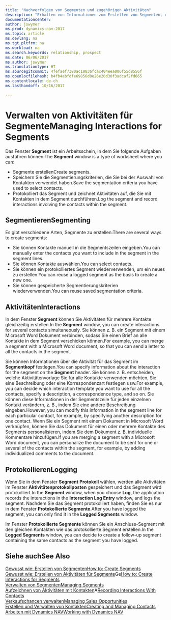 ```yaml
---
title: "Nachverfolgen von Segmenten und zugehörigen Aktivitäten"
description: "Erhalten von Informationen zum Erstellen von Segmenten, um Kontaktgruppen zu definieren und Festlegen von Aktivitäten für Segmente."
documentationcenter: 
author: jswymer
ms.prod: dynamics-nav-2017
ms.topic: article
ms.devlang: na
ms.tgt_pltfrm: na
ms.workload: na
ms.search.keywords: relationship, prospect
ms.date: 06/06/2017
ms.author: jswymer
ms.translationtype: HT
ms.sourcegitcommit: 4fefaef7380ac10836fcac404eea006f55d8556f
ms.openlocfilehash: b4fb4abfdfe69856d0e26e20d30f3adcaf2fd665
ms.contentlocale: de-ch
ms.lasthandoff: 10/16/2017

---
```

# <a name="managing-interactions-for-segments"></a><span data-ttu-id="4be4b-103">Verwalten von Aktivitäten für Segmente</span><span class="sxs-lookup"><span data-stu-id="4be4b-103">Managing Interactions for Segments</span></span>
<span data-ttu-id="4be4b-104">Das Fenster **Segment** ist ein Arbeitsschein, in dem Sie folgende Aufgaben ausführen können:</span><span class="sxs-lookup"><span data-stu-id="4be4b-104">The **Segment** window is a type of worksheet where you can:</span></span>

* <span data-ttu-id="4be4b-105">Segmente erstellen</span><span class="sxs-lookup"><span data-stu-id="4be4b-105">Create segments.</span></span>
* <span data-ttu-id="4be4b-106">Speichern Sie die Segmentierungskriterien, die Sie bei der Auswahl von Kontakten verwendet haben.</span><span class="sxs-lookup"><span data-stu-id="4be4b-106">Save the segmentation criteria you have used to select contacts.</span></span>
* <span data-ttu-id="4be4b-107">Protokolliert das Segment und zeichnet Aktivitäten auf, die Sie mit Kontakten in dem Segment durchführen.</span><span class="sxs-lookup"><span data-stu-id="4be4b-107">Log the segment and record interactions involving the contacts within the segment.</span></span>

## <a name="segmenting"></a><span data-ttu-id="4be4b-108">Segmentieren</span><span class="sxs-lookup"><span data-stu-id="4be4b-108">Segmenting</span></span>
<span data-ttu-id="4be4b-109">Es gibt verschiedene Arten, Segmente zu erstellen:</span><span class="sxs-lookup"><span data-stu-id="4be4b-109">There are several ways to create segments:</span></span>

* <span data-ttu-id="4be4b-110">Sie können Kontakte manuell in die Segmentszeilen eingeben.</span><span class="sxs-lookup"><span data-stu-id="4be4b-110">You can manually enter the contacts you want to include in the segment in the segment lines.</span></span>
* <span data-ttu-id="4be4b-111">Sie können Kontakte auswählen.</span><span class="sxs-lookup"><span data-stu-id="4be4b-111">You can select contacts.</span></span>
* <span data-ttu-id="4be4b-112">Sie können ein protokolliertes Segment wiederverwenden, um ein neues zu erstellen.</span><span class="sxs-lookup"><span data-stu-id="4be4b-112">You can reuse a logged segment as the basis to create a new one.</span></span>
* <span data-ttu-id="4be4b-113">Sie können gespeicherte Segmentierungskriterien wiederverwenden.</span><span class="sxs-lookup"><span data-stu-id="4be4b-113">You can reuse saved segmentation criteria.</span></span>

## <a name="interactions"></a><span data-ttu-id="4be4b-114">Aktivitäten</span><span class="sxs-lookup"><span data-stu-id="4be4b-114">Interactions</span></span>
<span data-ttu-id="4be4b-115">In dem Fenster **Segment** können Sie Aktivitäten für mehrere Kontakte gleichzeitig erstellen.</span><span class="sxs-lookup"><span data-stu-id="4be4b-115">In the **Segment** window, you can create interactions for several contacts simultaneously.</span></span> <span data-ttu-id="4be4b-116">Sie können z. B. ein Segment mit einem Microsoft Word Dokument verbinden, sodass Sie einen Brief an alle Kontakte in dem Segment verschicken können.</span><span class="sxs-lookup"><span data-stu-id="4be4b-116">For example, you can merge a segment with a Microsoft Word document, so that you can send a letter to all the contacts in the segment.</span></span>

<span data-ttu-id="4be4b-117">Sie können Informationen über die Aktivität für das Segment im **Segmentkopf** festlegen.</span><span class="sxs-lookup"><span data-stu-id="4be4b-117">You can specify information about the interaction for the segment on the **Segment** header.</span></span> <span data-ttu-id="4be4b-118">Sie können z. B. entscheiden, welche Aktivitätenvorlage Sie für alle Kontakte verwenden möchten, Sie eine Beschreibung oder eine Korrespondenzart festlegen usw.</span><span class="sxs-lookup"><span data-stu-id="4be4b-118">For example, you can decide which interaction template you want to use for all the contacts, specify a description, a correspondence type, and so on.</span></span> <span data-ttu-id="4be4b-119">Sie können diese Informationen in der Segmentszeile für jeden einzelnen Kontakt verändern, z. B., indem Sie eine andere Beschreibung eingeben.</span><span class="sxs-lookup"><span data-stu-id="4be4b-119">However, you can modify this information in the segment line for each particular contact, for example, by specifying another description for one contact.</span></span> <span data-ttu-id="4be4b-120">Wenn Sie ein Segment mit einem Dokument in Microsoft Word verknüpfen, können Sie das Dokument für einen oder mehrere Kontakte des Segments personalisieren, indem Sie dem Dokument z. B. individuelle Kommentare hinzufügen.</span><span class="sxs-lookup"><span data-stu-id="4be4b-120">If you are merging a segment with a Microsoft Word document, you can personalize the document to be sent for one or several of the contacts within the segment, for example, by adding individualized comments to the document.</span></span>

## <a name="logging"></a><span data-ttu-id="4be4b-121">Protokollieren</span><span class="sxs-lookup"><span data-stu-id="4be4b-121">Logging</span></span>
<span data-ttu-id="4be4b-122">Wenn Sie in dem Fenster **Segment** **Protokoll** wählen, werden alle Aktivitäten im Fenster **Aktivitätenprotokollposten** gespeichert und das Segment wird protokolliert.</span><span class="sxs-lookup"><span data-stu-id="4be4b-122">In the **Segment** window, when you choose **Log**, the application records the interactions in the **Interaction Log Entry** window, and logs the segment.</span></span> <span data-ttu-id="4be4b-123">Nachdem Sie das Segment protokolliert haben, finden Sie es nur in dem Fenster **Protokollierte Segmente**.</span><span class="sxs-lookup"><span data-stu-id="4be4b-123">After you have logged the segment, you can only find it in the **Logged Segments** window.</span></span>

<span data-ttu-id="4be4b-124">Im Fenster **Protokollierte Segmente** können Sie ein Anschluss-Segment mit den gleichen Kontakten wie das protokollierte Segment erstellen.</span><span class="sxs-lookup"><span data-stu-id="4be4b-124">In the **Logged Segments** window, you can decide to create a follow-up segment containing the same contacts as the segment you have logged.</span></span>

## <a name="see-also"></a><span data-ttu-id="4be4b-125">Siehe auch</span><span class="sxs-lookup"><span data-stu-id="4be4b-125">See Also</span></span>
[<span data-ttu-id="4be4b-126">Gewusst wie: Erstellen von Segmenten</span><span class="sxs-lookup"><span data-stu-id="4be4b-126">How to: Create Segments</span></span>](marketing-how-create-segment.md)  
<span data-ttu-id="4be4b-127">[Gewusst wie: Erstellen von Aktivitäten für Segmente](marketing-how-create-interactions.md)Ge</span><span class="sxs-lookup"><span data-stu-id="4be4b-127">[How to: Create Interactions for Segments](marketing-how-create-interactions.md)</span></span>  
[<span data-ttu-id="4be4b-128">Verwalten von Segmenten</span><span class="sxs-lookup"><span data-stu-id="4be4b-128">Managing Segments</span></span>](marketing-segments.md)  
<span data-ttu-id="4be4b-129">[Aufzeichnen von Aktivitäten mit Kontakten](marketing-interactions.md)A</span><span class="sxs-lookup"><span data-stu-id="4be4b-129">[Recording Interactions With Contacts](marketing-interactions.md)</span></span>  
[<span data-ttu-id="4be4b-130">Verkaufschancen verwalten</span><span class="sxs-lookup"><span data-stu-id="4be4b-130">Managing Sales Opportunities</span></span>](marketing-manage-sales-opportunities.md)  
[<span data-ttu-id="4be4b-131">Erstellen und Verwalten von Kontakten</span><span class="sxs-lookup"><span data-stu-id="4be4b-131">Creating and Managing Contacts</span></span>](marketing-contacts.md)  
[<span data-ttu-id="4be4b-132">Arbeiten mit Dynamics NAV</span><span class="sxs-lookup"><span data-stu-id="4be4b-132">Working with Dynamics NAV</span></span>](ui-work-product.md)

